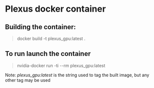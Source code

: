 # Plexus docker container


## Building the container:

> docker build -t plexus_gpu:latest .
 
## To run launch the container

> nvidia-docker run -ti --rm plexus_gpu:latest

Note: _plexus_gpu:latest_ is the string used to tag the built image, but any other tag may be used
